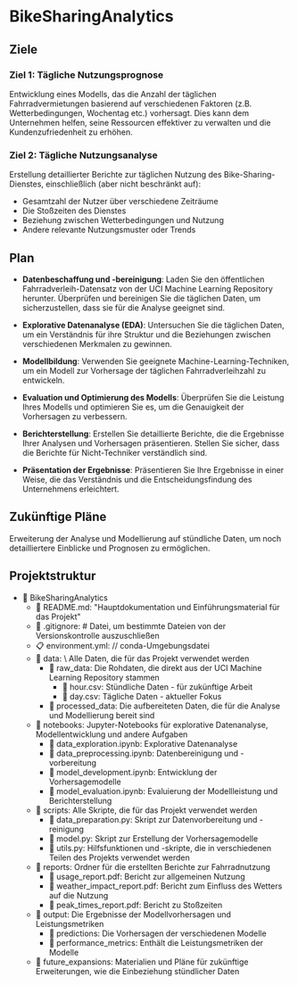 # BikeSharingAnalytics

## Ziele

### Ziel 1: Tägliche Nutzungsprognose
Entwicklung eines Modells, das die Anzahl der täglichen Fahrradvermietungen basierend auf verschiedenen Faktoren (z.B. Wetterbedingungen, Wochentag etc.) vorhersagt. Dies kann dem Unternehmen helfen, seine Ressourcen effektiver zu verwalten und die Kundenzufriedenheit zu erhöhen.

### Ziel 2: Tägliche Nutzungsanalyse
Erstellung detaillierter Berichte zur täglichen Nutzung des Bike-Sharing-Dienstes, einschließlich (aber nicht beschränkt auf):

- Gesamtzahl der Nutzer über verschiedene Zeiträume
- Die Stoßzeiten des Dienstes
- Beziehung zwischen Wetterbedingungen und Nutzung
- Andere relevante Nutzungsmuster oder Trends

## Plan

- **Datenbeschaffung und -bereinigung**: Laden Sie den öffentlichen Fahrradverleih-Datensatz von der UCI Machine Learning Repository herunter. Überprüfen und bereinigen Sie die täglichen Daten, um sicherzustellen, dass sie für die Analyse geeignet sind.

- **Explorative Datenanalyse (EDA)**: Untersuchen Sie die täglichen Daten, um ein Verständnis für ihre Struktur und die Beziehungen zwischen verschiedenen Merkmalen zu gewinnen.

- **Modellbildung**: Verwenden Sie geeignete Machine-Learning-Techniken, um ein Modell zur Vorhersage der täglichen Fahrradverleihzahl zu entwickeln.

- **Evaluation und Optimierung des Modells**: Überprüfen Sie die Leistung Ihres Modells und optimieren Sie es, um die Genauigkeit der Vorhersagen zu verbessern.

- **Berichterstellung**: Erstellen Sie detaillierte Berichte, die die Ergebnisse Ihrer Analysen und Vorhersagen präsentieren. Stellen Sie sicher, dass die Berichte für Nicht-Techniker verständlich sind.

- **Präsentation der Ergebnisse**: Präsentieren Sie Ihre Ergebnisse in einer Weise, die das Verständnis und die Entscheidungsfindung des Unternehmens erleichtert.

## Zukünftige Pläne
Erweiterung der Analyse und Modellierung auf stündliche Daten, um noch detailliertere Einblicke und Prognosen zu ermöglichen.

## Projektstruktur

- 📁 BikeSharingAnalytics
  - 📜 README.md: "Hauptdokumentation und Einführungsmaterial für das Projekt"
  - 📝 .gitignore: # Datei, um bestimmte Dateien von der Versionskontrolle auszuschließen
  - 📋 environment.yml:  // conda-Umgebungsdatei
  - 📁 data: \\ Alle Daten, die für das Projekt verwendet werden
    - 📁 raw_data: Die Rohdaten, die direkt aus der UCI Machine Learning Repository stammen
      - 📄 hour.csv: Stündliche Daten - für zukünftige Arbeit
      - 📄 day.csv: Tägliche Daten - aktueller Fokus
    - 📁 processed_data: Die aufbereiteten Daten, die für die Analyse und Modellierung bereit sind
  - 📓 notebooks: Jupyter-Notebooks für explorative Datenanalyse, Modellentwicklung und andere Aufgaben
    - 📖 data_exploration.ipynb: Explorative Datenanalyse
    - 📖 data_preprocessing.ipynb: Datenbereinigung und -vorbereitung
    - 📖 model_development.ipynb: Entwicklung der Vorhersagemodelle
    - 📖 model_evaluation.ipynb: Evaluierung der Modellleistung und Berichterstellung
  - 📁 scripts: Alle Skripte, die für das Projekt verwendet werden
    - 📜 data_preparation.py: Skript zur Datenvorbereitung und -reinigung
    - 📜 model.py: Skript zur Erstellung der Vorhersagemodelle
    - 📜 utils.py: Hilfsfunktionen und -skripte, die in verschiedenen Teilen des Projekts verwendet werden
  - 📁 reports: Ordner für die erstellten Berichte zur Fahrradnutzung
    - 📜 usage_report.pdf: Bericht zur allgemeinen Nutzung
    - 📜 weather_impact_report.pdf: Bericht zum Einfluss des Wetters auf die Nutzung
    - 📜 peak_times_report.pdf: Bericht zu Stoßzeiten
  - 📁 output: Die Ergebnisse der Modellvorhersagen und Leistungsmetriken
    - 📂 predictions: Die Vorhersagen der verschiedenen Modelle
    - 📂 performance_metrics: Enthält die Leistungsmetriken der Modelle
  - 📁 future_expansions: Materialien und Pläne für zukünftige Erweiterungen, wie die Einbeziehung stündlicher Daten
